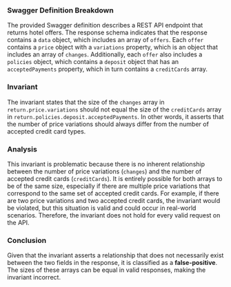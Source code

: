 ### Swagger Definition Breakdown
The provided Swagger definition describes a REST API endpoint that returns hotel offers. The response schema indicates that the response contains a `data` object, which includes an array of `offers`. Each `offer` contains a `price` object with a `variations` property, which is an object that includes an array of `changes`. Additionally, each `offer` also includes a `policies` object, which contains a `deposit` object that has an `acceptedPayments` property, which in turn contains a `creditCards` array.

### Invariant
The invariant states that the size of the `changes` array in `return.price.variations` should not equal the size of the `creditCards` array in `return.policies.deposit.acceptedPayments`. In other words, it asserts that the number of price variations should always differ from the number of accepted credit card types.

### Analysis
This invariant is problematic because there is no inherent relationship between the number of price variations (`changes`) and the number of accepted credit cards (`creditCards`). It is entirely possible for both arrays to be of the same size, especially if there are multiple price variations that correspond to the same set of accepted credit cards. For example, if there are two price variations and two accepted credit cards, the invariant would be violated, but this situation is valid and could occur in real-world scenarios. Therefore, the invariant does not hold for every valid request on the API.

### Conclusion
Given that the invariant asserts a relationship that does not necessarily exist between the two fields in the response, it is classified as a **false-positive**. The sizes of these arrays can be equal in valid responses, making the invariant incorrect.
